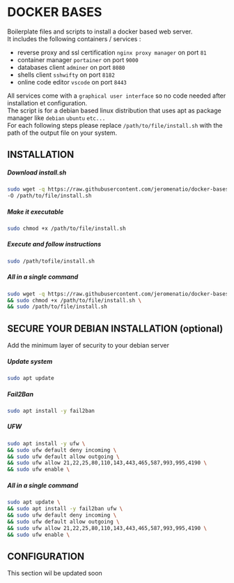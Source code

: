 # DOCKER BASES

Boilerplate files and scripts to install a docker based web server.\
It includes the following containers / services :

- reverse proxy and ssl certification `nginx proxy manager` on port `81`
- container manager `portainer` on port `9000`
- databases client `adminer` on port `8080`
- shells client `sshwifty` on port `8182`
- online code editor `vscode` on port `8443`

All services come with a `graphical user interface` so no code needed after installation et configuration. \
The script is for a debian based linux distribution that uses apt as package manager like `debian` `ubuntu` `etc...` \
For each following steps please replace `/path/to/file/install.sh` with the path of the output file on your system.

## INSTALLATION

##### Download install.sh
```bash
sudo wget -q https://raw.githubusercontent.com/jeromenatio/docker-bases/main/install.sh \
-O /path/to/file/install.sh
```

##### Make it executable
```bash
sudo chmod +x /path/to/file/install.sh
```

##### Execute and follow instructions
```bash
sudo /path/tofile/install.sh
```

##### All in a single command
```bash
sudo wget -q https://raw.githubusercontent.com/jeromenatio/docker-bases/main/install.sh -O /path/to/file/install.sh \
&& sudo chmod +x /path/to/file/install.sh \
&& sudo /path/to/file/install.sh
```

## SECURE YOUR DEBIAN INSTALLATION (optional)
Add the minimum layer of security to your debian server

##### Update system
```bash
sudo apt update
```

##### Fail2Ban
```bash
sudo apt install -y fail2ban
```

##### UFW
```bash
sudo apt install -y ufw \
&& sudo ufw default deny incoming \
&& sudo ufw default allow outgoing \
&& sudo ufw allow 21,22,25,80,110,143,443,465,587,993,995,4190 \
&& sudo ufw enable \
```

##### All in a single command
```bash
sudo apt update \
&& sudo apt install -y fail2ban ufw \
&& sudo ufw default deny incoming \
&& sudo ufw default allow outgoing \
&& sudo ufw allow 21,22,25,80,110,143,443,465,587,993,995,4190 \
&& sudo ufw enable \
```

## CONFIGURATION
This section wil be updated soon